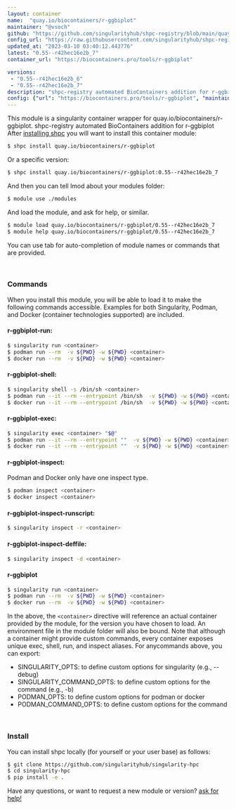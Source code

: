 ```yaml
---
layout: container
name:  "quay.io/biocontainers/r-ggbiplot"
maintainer: "@vsoch"
github: "https://github.com/singularityhub/shpc-registry/blob/main/quay.io/biocontainers/r-ggbiplot/container.yaml"
config_url: "https://raw.githubusercontent.com/singularityhub/shpc-registry/main/quay.io/biocontainers/r-ggbiplot/container.yaml"
updated_at: "2023-03-10 03:40:12.443776"
latest: "0.55--r42hec16e2b_7"
container_url: "https://biocontainers.pro/tools/r-ggbiplot"

versions:
 - "0.55--r41hec16e2b_6"
 - "0.55--r42hec16e2b_7"
description: "shpc-registry automated BioContainers addition for r-ggbiplot"
config: {"url": "https://biocontainers.pro/tools/r-ggbiplot", "maintainer": "@vsoch", "description": "shpc-registry automated BioContainers addition for r-ggbiplot", "latest": {"0.55--r42hec16e2b_7": "sha256:0354c939a170cba20cfd76e5038edc376804f9fc53ba5360698f28535326b088"}, "tags": {"0.55--r41hec16e2b_6": "sha256:472700031cca35b92a885cfbbce9c5467f24f83a890988c34c6781181af9636e", "0.55--r42hec16e2b_7": "sha256:0354c939a170cba20cfd76e5038edc376804f9fc53ba5360698f28535326b088"}, "docker": "quay.io/biocontainers/r-ggbiplot"}
---
```


This module is a singularity container wrapper for quay.io/biocontainers/r-ggbiplot.
shpc-registry automated BioContainers addition for r-ggbiplot
After [installing shpc](#install) you will want to install this container module:


```bash
$ shpc install quay.io/biocontainers/r-ggbiplot
```

Or a specific version:

```bash
$ shpc install quay.io/biocontainers/r-ggbiplot:0.55--r42hec16e2b_7
```

And then you can tell lmod about your modules folder:

```bash
$ module use ./modules
```

And load the module, and ask for help, or similar.

```bash
$ module load quay.io/biocontainers/r-ggbiplot/0.55--r42hec16e2b_7
$ module help quay.io/biocontainers/r-ggbiplot/0.55--r42hec16e2b_7
```

You can use tab for auto-completion of module names or commands that are provided.

<br>

### Commands

When you install this module, you will be able to load it to make the following commands accessible.
Examples for both Singularity, Podman, and Docker (container technologies supported) are included.

#### r-ggbiplot-run:

```bash
$ singularity run <container>
$ podman run --rm  -v ${PWD} -w ${PWD} <container>
$ docker run --rm  -v ${PWD} -w ${PWD} <container>
```

#### r-ggbiplot-shell:

```bash
$ singularity shell -s /bin/sh <container>
$ podman run --it --rm --entrypoint /bin/sh  -v ${PWD} -w ${PWD} <container>
$ docker run --it --rm --entrypoint /bin/sh  -v ${PWD} -w ${PWD} <container>
```

#### r-ggbiplot-exec:

```bash
$ singularity exec <container> "$@"
$ podman run --it --rm --entrypoint ""  -v ${PWD} -w ${PWD} <container> "$@"
$ docker run --it --rm --entrypoint ""  -v ${PWD} -w ${PWD} <container> "$@"
```

#### r-ggbiplot-inspect:

Podman and Docker only have one inspect type.

```bash
$ podman inspect <container>
$ docker inspect <container>
```

#### r-ggbiplot-inspect-runscript:

```bash
$ singularity inspect -r <container>
```

#### r-ggbiplot-inspect-deffile:

```bash
$ singularity inspect -d <container>
```



#### r-ggbiplot

```bash
$ singularity run <container>
$ podman run --rm  -v ${PWD} -w ${PWD} <container>
$ docker run --rm  -v ${PWD} -w ${PWD} <container>
```


In the above, the `<container>` directive will reference an actual container provided
by the module, for the version you have chosen to load. An environment file in the
module folder will also be bound. Note that although a container
might provide custom commands, every container exposes unique exec, shell, run, and
inspect aliases. For anycommands above, you can export:

 - SINGULARITY_OPTS: to define custom options for singularity (e.g., --debug)
 - SINGULARITY_COMMAND_OPTS: to define custom options for the command (e.g., -b)
 - PODMAN_OPTS: to define custom options for podman or docker
 - PODMAN_COMMAND_OPTS: to define custom options for the command

<br>

### Install

You can install shpc locally (for yourself or your user base) as follows:

```bash
$ git clone https://github.com/singularityhub/singularity-hpc
$ cd singularity-hpc
$ pip install -e .
```

Have any questions, or want to request a new module or version? [ask for help!](https://github.com/singularityhub/singularity-hpc/issues)